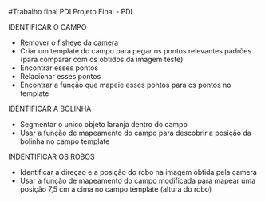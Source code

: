 #Trabalho final PDI
Projeto Final - PDI

IDENTIFICAR O CAMPO
- Remover o fisheye da camera
- Criar um template do campo para pegar os pontos relevantes padrões (para comparar com os obtidos da imagem teste)
- Encontrar esses pontos
- Relacionar esses pontos
- Encontrar a função que mapeie esses pontos para os pontos no template

IDENTIFICAR A BOLINHA
- Segmentar o unico objeto laranja dentro do campo
- Usar a função de mapeamento do campo para descobrir a posição da bolinha no campo template

INDENTIFICAR OS ROBOS
- Identificar a direçao e a posição do robo na imagem obtida pela camera
- Usar a função de mapeamento do campo modificada para mapear uma posição 7,5 cm a cima no campo template (altura do robo)
